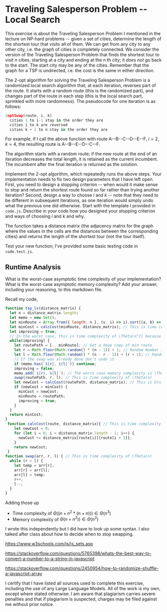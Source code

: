 # Traveling Salesperson Problem -- Local Search

This exercise is about the Traveling Salesperson Problem I mentioned in the
lecture on NP-hard problems -- given a set of cities, determine the length of
the shortest tour that visits all of them. We can get from any city to any other
city, i.e. the graph of cities is completely connected. We consider the version
of the Traveling Salesperson Problem that finds the shortest tour to visit $n$
cities, starting at a city and ending at the $n$ th city; it *does not* go
back to the start. The start city may be any of the cities. Remember that the
graph for a TSP is undirected, i.e. the cost is the same in either direction.

The 2-opt algorithm for solving the Traveling Salesperson Problem is a
randomized local search algorithm that, at each iteration, reverses part of the
route. It starts with a random route (this is the randomized part), and changes
part of the route in each step (this is the local search part, sprinkled with
more randomness). The pseudocode for one iteration is as follows:

```javascript
2optSwap(route, i, k)
  cities 1 to i-1 stay in the order they are
  cities i to k are reversed
  cities k + 1 to n stay in the order they are
```

For example, if I call the above function with route A--B--C--D--E--F, $i=2$,
$k=4$, the resulting route is A--B--E--D--C--F.

The algorithm starts with a random route; if the new route at the end of an
iteration decreases the total length, it is retained as the current incumbent.
The incumbent after the final iteration is returned as the solution.

Implement the 2-opt algorithm, which repeatedly runs the above steps. Your
implementation needs to fix two design parameters that I have left open. First,
you need to design a stopping criterion -- when would it make sense to stop and
return the shortest route found so far rather than trying another iteration?
Second, design a way to choose $i$ and $k$ -- note that they need to be
different in subsequent iterations, as one iteration would simply undo what
the previous one did otherwise. Start with the template I provided in `code.js`.
Describe in your code how you designed your stopping criterion and ways of
choosing $i$ and $k$ and why.

The function takes a distance matrix (the adjacency matrix for the graph where
the values in the cells are the distances between the corresponding cities) and
returns the length of the shortest tour (not the tour itself).

Test your new function; I've provided some basic testing code in `code.test.js`.

## Runtime Analysis

What is the worst-case asymptotic time complexity of your implementation? What
is the worst-case asymptotic memory complexity? Add your answer, including your
reasoning, to this markdown file.

Recall my code,
```js
function tsp_ls(distance_matrix) {
  let n = distance_matrix.length;
  let memo = new Set();
  let minRoute = Array.from({ length: n }, (v, i) => i).sort((a, b) => 0.5 - Math.random());// This is memory complexity of O(n)
  let minCost = calcCost(minRoute, distance_matrix); // This is time complexity of O(n) and memory complexity of O(1)
  let improving = true;
  // In the worst case, this is time complexity of \Theta(n^2) because it'll loop through every possible r and l choice in the order of worst to best 
  while(improving) { 
    let routePath = [...minRoute]; // Get a deep copy of min route
    let r = Math.floor(Math.random() * (n - 1)) + 1; // Random Number in the range 1 to n - 1
    let l = Math.floor(Math.random() * (n - r - 1)) + (r + 1); // Random number in the range r + 1 to n
    // If the swap was already done don`t undo it
    if (memo.has(`${r}, ${l}`)) continue;
    improving = false;
    memo.add(`${r}, ${l}`); // The worst case memory complexity is \Theta(n^2)
    swap(routePath, r, l); // This is time complexity of \Theta(n)
    let newCost = calcCost(routePath, distance_matrix); // This is O(n) time complexity
    if (newCost < minCost) {
      minCost = newCost;
      minRoute = routePath;
      improving = true;
    }
  }
  return minCost;
}
 function calcCost(route, distance_matrix){ // This is time complexity of \Theta(n)
    let newCost = 0;
    for (let i = 0; i < distance_matrix.length - 1; i++) {
      newCost += distance_matrix[route[i]][route[i + 1]];
    }
    return newCost;
 }
function swap(arr, r, l) { // This is time complexity of \Theta(n)
  while (r < l) {
    let temp = arr[r];
    arr[r] = arr[l];
    arr[l] = temp;
    r++;
    l--;
  }
}
```
Adding those up
- Time complexity of $\Theta((n + n^2 * (n + n))) \in \Theta(n^3)$
- Memory complexity of $\Theta(n + n^2)) \in \Theta(n^2)$

I wrote this independently but I did have to look up some syntax. I also talked after class about how to decide when to stop swapping.

https://www.w3schools.com/js/js_sets.asp

https://stackoverflow.com/questions/5765398/whats-the-best-way-to-convert-a-number-to-a-string-in-javascript

https://stackoverflow.com/questions/2450954/how-to-randomize-shuffle-a-javascript-array

I certify that I have listed all sources used to complete this exercise, including the use of any Large Language Models. All of the work is my own, except where stated otherwise. I am aware that plagiarism carries severe penalties and that if plagiarism is suspected, charges may be filed against me without prior notice.
